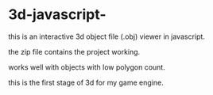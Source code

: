 # 3d-javascript-

this is an interactive 3d object file (.obj) viewer in javascript.

the zip file contains the project working.

works well with objects with low polygon count.

this is the first stage of 3d for my game engine.
